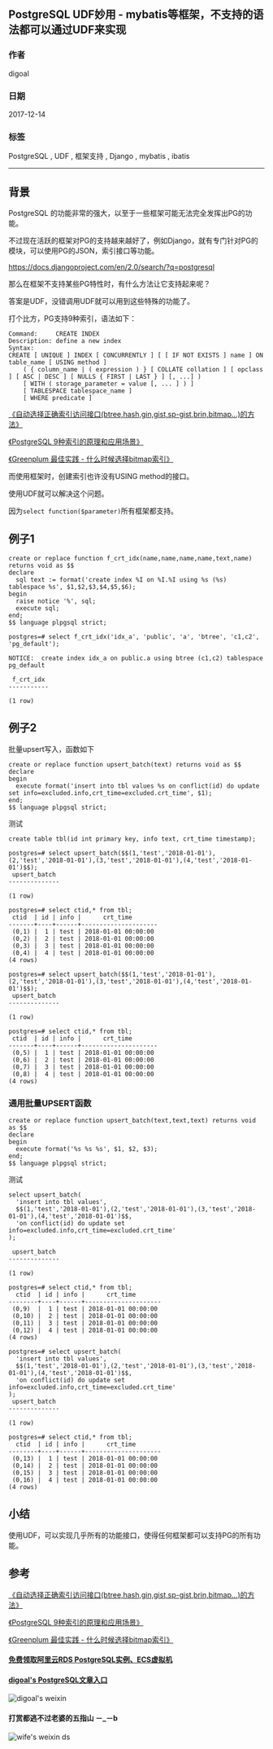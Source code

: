 ## PostgreSQL UDF妙用 - mybatis等框架，不支持的语法都可以通过UDF来实现      
                                  
### 作者                                  
digoal                                  
                                  
### 日期                                  
2017-12-14                                 
                                  
### 标签                                  
PostgreSQL , UDF , 框架支持 , Django , mybatis , ibatis       
                                  
----                                  
                                  
## 背景     
PostgreSQL 的功能非常的强大，以至于一些框架可能无法完全发挥出PG的功能。    
    
不过现在活跃的框架对PG的支持越来越好了，例如Django，就有专门针对PG的模块，可以使用PG的JSON，索引接口等功能。    
    
https://docs.djangoproject.com/en/2.0/search/?q=postgresql    
    
那么在框架不支持某些PG特性时，有什么方法让它支持起来呢？    
    
答案是UDF，没错调用UDF就可以用到这些特殊的功能了。    
    
打个比方，PG支持9种索引，语法如下：    
    
```    
Command:     CREATE INDEX    
Description: define a new index    
Syntax:    
CREATE [ UNIQUE ] INDEX [ CONCURRENTLY ] [ [ IF NOT EXISTS ] name ] ON table_name [ USING method ]    
    ( { column_name | ( expression ) } [ COLLATE collation ] [ opclass ] [ ASC | DESC ] [ NULLS { FIRST | LAST } ] [, ...] )    
    [ WITH ( storage_parameter = value [, ... ] ) ]    
    [ TABLESPACE tablespace_name ]    
    [ WHERE predicate ]    
```    
    
[《自动选择正确索引访问接口(btree,hash,gin,gist,sp-gist,brin,bitmap...)的方法》](../201706/20170617_01.md)      
    
[《PostgreSQL 9种索引的原理和应用场景》](../201706/20170627_01.md)      
    
[《Greenplum 最佳实践 - 什么时候选择bitmap索引》](../201705/20170512_01.md)      
    
而使用框架时，创建索引也许没有USING method的接口。    
    
使用UDF就可以解决这个问题。    
    
因为```select function($parameter)```所有框架都支持。    
    
## 例子1    
    
```    
create or replace function f_crt_idx(name,name,name,name,text,name) returns void as $$    
declare    
  sql text := format('create index %I on %I.%I using %s (%s) tablespace %s', $1,$2,$3,$4,$5,$6);    
begin    
  raise notice '%', sql;    
  execute sql;    
end;    
$$ language plpgsql strict;    
```    
    
```    
postgres=# select f_crt_idx('idx_a', 'public', 'a', 'btree', 'c1,c2', 'pg_default');    
    
NOTICE:  create index idx_a on public.a using btree (c1,c2) tablespace pg_default    
    
 f_crt_idx     
-----------    
     
(1 row)    
```    
    
## 例子2  
批量upsert写入，函数如下  
  
```  
create or replace function upsert_batch(text) returns void as $$  
declare  
begin  
  execute format('insert into tbl values %s on conflict(id) do update set info=excluded.info,crt_time=excluded.crt_time', $1);  
end;  
$$ language plpgsql strict;  
```  
  
测试  
  
```  
create table tbl(id int primary key, info text, crt_time timestamp);  
  
postgres=# select upsert_batch($$(1,'test','2018-01-01'),(2,'test','2018-01-01'),(3,'test','2018-01-01'),(4,'test','2018-01-01')$$);  
 upsert_batch   
--------------  
   
(1 row)  
  
postgres=# select ctid,* from tbl;  
 ctid  | id | info |      crt_time         
-------+----+------+---------------------  
 (0,1) |  1 | test | 2018-01-01 00:00:00  
 (0,2) |  2 | test | 2018-01-01 00:00:00  
 (0,3) |  3 | test | 2018-01-01 00:00:00  
 (0,4) |  4 | test | 2018-01-01 00:00:00  
(4 rows)  
  
postgres=# select upsert_batch($$(1,'test','2018-01-01'),(2,'test','2018-01-01'),(3,'test','2018-01-01'),(4,'test','2018-01-01')$$);  
 upsert_batch   
--------------  
   
(1 row)  
  
postgres=# select ctid,* from tbl;  
 ctid  | id | info |      crt_time         
-------+----+------+---------------------  
 (0,5) |  1 | test | 2018-01-01 00:00:00  
 (0,6) |  2 | test | 2018-01-01 00:00:00  
 (0,7) |  3 | test | 2018-01-01 00:00:00  
 (0,8) |  4 | test | 2018-01-01 00:00:00  
(4 rows)  
```  
  
### 通用批量UPSERT函数  
  
```  
create or replace function upsert_batch(text,text,text) returns void as $$  
declare  
begin  
  execute format('%s %s %s', $1, $2, $3);  
end;  
$$ language plpgsql strict;  
```  
  
测试  
  
```  
select upsert_batch(  
  'insert into tbl values',  
  $$(1,'test','2018-01-01'),(2,'test','2018-01-01'),(3,'test','2018-01-01'),(4,'test','2018-01-01')$$,  
  'on conflict(id) do update set info=excluded.info,crt_time=excluded.crt_time'  
);  
  
 upsert_batch   
--------------  
   
(1 row)  
  
postgres=# select ctid,* from tbl;  
  ctid  | id | info |      crt_time         
--------+----+------+---------------------  
 (0,9)  |  1 | test | 2018-01-01 00:00:00  
 (0,10) |  2 | test | 2018-01-01 00:00:00  
 (0,11) |  3 | test | 2018-01-01 00:00:00  
 (0,12) |  4 | test | 2018-01-01 00:00:00  
(4 rows)  
  
postgres=# select upsert_batch(     
  'insert into tbl values',  
  $$(1,'test','2018-01-01'),(2,'test','2018-01-01'),(3,'test','2018-01-01'),(4,'test','2018-01-01')$$,  
  'on conflict(id) do update set info=excluded.info,crt_time=excluded.crt_time'  
);  
 upsert_batch   
--------------  
   
(1 row)  
  
postgres=# select ctid,* from tbl;  
  ctid  | id | info |      crt_time         
--------+----+------+---------------------  
 (0,13) |  1 | test | 2018-01-01 00:00:00  
 (0,14) |  2 | test | 2018-01-01 00:00:00  
 (0,15) |  3 | test | 2018-01-01 00:00:00  
 (0,16) |  4 | test | 2018-01-01 00:00:00  
(4 rows)  
```  
  
## 小结    
使用UDF，可以实现几乎所有的功能接口，使得任何框架都可以支持PG的所有功能。      
    
## 参考    
    
[《自动选择正确索引访问接口(btree,hash,gin,gist,sp-gist,brin,bitmap...)的方法》](../201706/20170617_01.md)      
    
[《PostgreSQL 9种索引的原理和应用场景》](../201706/20170627_01.md)      
    
[《Greenplum 最佳实践 - 什么时候选择bitmap索引》](../201705/20170512_01.md)      
    
    
    
  
  
  
  
  
  
  
  
  
  
  
#### [免费领取阿里云RDS PostgreSQL实例、ECS虚拟机](https://free.aliyun.com/ "57258f76c37864c6e6d23383d05714ea")
  
  
#### [digoal's PostgreSQL文章入口](https://github.com/digoal/blog/blob/master/README.md "22709685feb7cab07d30f30387f0a9ae")
  
  
![digoal's weixin](../pic/digoal_weixin.jpg "f7ad92eeba24523fd47a6e1a0e691b59")
  
  
  
  
  
  
#### 打赏都逃不过老婆的五指山 －_－b  
![wife's weixin ds](../pic/wife_weixin_ds.jpg "acd5cce1a143ef1d6931b1956457bc9f")
  

